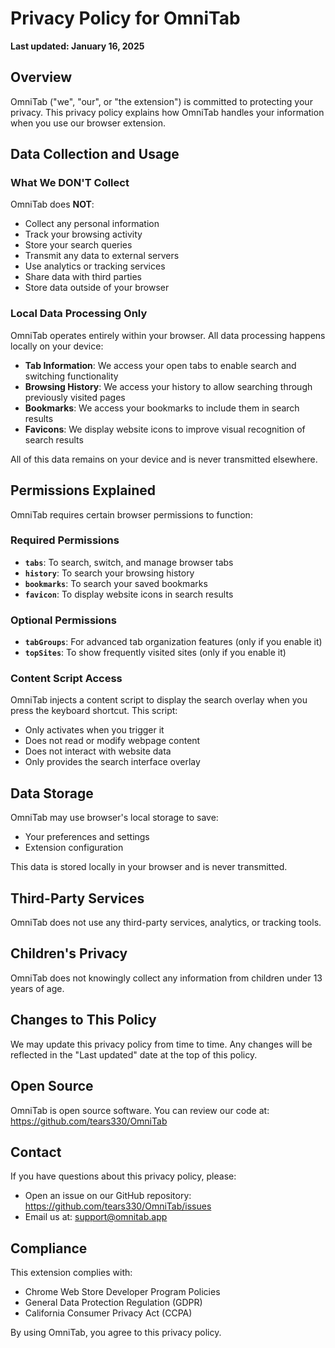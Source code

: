 # Privacy Policy for OmniTab

**Last updated: January 16, 2025**

## Overview

OmniTab ("we", "our", or "the extension") is committed to protecting your privacy. This privacy policy explains how OmniTab handles your information when you use our browser extension.

## Data Collection and Usage

### What We DON'T Collect

OmniTab does **NOT**:

- Collect any personal information
- Track your browsing activity
- Store your search queries
- Transmit any data to external servers
- Use analytics or tracking services
- Share data with third parties
- Store data outside of your browser

### Local Data Processing Only

OmniTab operates entirely within your browser. All data processing happens locally on your device:

- **Tab Information**: We access your open tabs to enable search and switching functionality
- **Browsing History**: We access your history to allow searching through previously visited pages
- **Bookmarks**: We access your bookmarks to include them in search results
- **Favicons**: We display website icons to improve visual recognition of search results

All of this data remains on your device and is never transmitted elsewhere.

## Permissions Explained

OmniTab requires certain browser permissions to function:

### Required Permissions

- **`tabs`**: To search, switch, and manage browser tabs
- **`history`**: To search your browsing history
- **`bookmarks`**: To search your saved bookmarks
- **`favicon`**: To display website icons in search results

### Optional Permissions

- **`tabGroups`**: For advanced tab organization features (only if you enable it)
- **`topSites`**: To show frequently visited sites (only if you enable it)

### Content Script Access

OmniTab injects a content script to display the search overlay when you press the keyboard shortcut. This script:

- Only activates when you trigger it
- Does not read or modify webpage content
- Does not interact with website data
- Only provides the search interface overlay

## Data Storage

OmniTab may use browser's local storage to save:

- Your preferences and settings
- Extension configuration

This data is stored locally in your browser and is never transmitted.

## Third-Party Services

OmniTab does not use any third-party services, analytics, or tracking tools.

## Children's Privacy

OmniTab does not knowingly collect any information from children under 13 years of age.

## Changes to This Policy

We may update this privacy policy from time to time. Any changes will be reflected in the "Last updated" date at the top of this policy.

## Open Source

OmniTab is open source software. You can review our code at: https://github.com/tears330/OmniTab

## Contact

If you have questions about this privacy policy, please:

- Open an issue on our GitHub repository: https://github.com/tears330/OmniTab/issues
- Email us at: support@omnitab.app

## Compliance

This extension complies with:

- Chrome Web Store Developer Program Policies
- General Data Protection Regulation (GDPR)
- California Consumer Privacy Act (CCPA)

By using OmniTab, you agree to this privacy policy.
